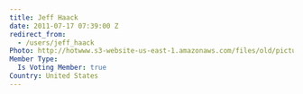```yaml
---
title: Jeff Haack
date: 2011-07-17 07:39:00 Z
redirect_from:
  - /users/jeff_haack
Photo: http://hotwww.s3-website-us-east-1.amazonaws.com/files/old/pictures/picture-18-1432371273.jpg
Member Type:
  Is Voting Member: true
Country: United States
---
```


